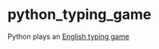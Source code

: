 # python_typing_game
Python plays an [English typing game](https://10fastfingers.com/typing-test/english)
